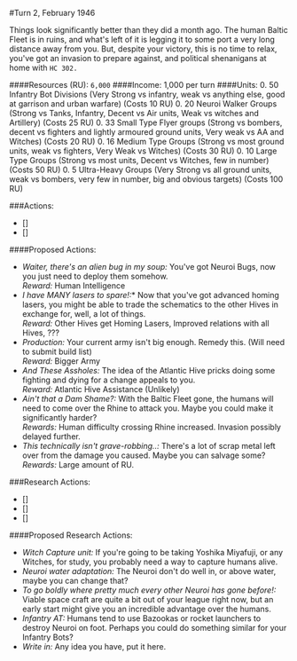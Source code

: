 #Turn 2, February 1946

Things look significantly better than they did a month ago. The human Baltic Fleet is in ruins, and what's left of it is legging it to some port a very long distance away from you. But, despite your victory, this is no time to relax, you've got an invasion to prepare against, and political shenanigans at home with `HC 302.`


####Resources (RU): `6,000`
####Income: 1,000 per turn
####Units:
0. 50 Infantry Bot Divisions (Very Strong vs infantry, weak vs anything else, good at garrison and urban warfare) (Costs 10 RU)
0. 20 Neuroi Walker Groups (Strong vs Tanks, Infantry, Decent vs Air units, Weak vs witches and Artillery) (Costs 25 RU)
0. 33 Small Type Flyer groups (Strong vs bombers, decent vs fighters and lightly armoured ground units, Very weak vs AA and Witches) (Costs 20 RU)
0. 16 Medium Type Groups (Strong vs most ground units, weak vs fighters, Very Weak vs Witches) (Costs 30 RU)
0. 10 Large Type Groups (Strong vs most units, Decent vs Witches, few in number) (Costs 50 RU)
0. 5 Ultra-Heavy Groups (Very Strong vs all ground units, weak vs bombers, very few in number, big and obvious targets) (Costs 100 RU)

###Actions:
- []
- []  

####Proposed Actions:
- *Waiter, there's an alien bug in my soup:* You've got Neuroi Bugs, now you just need to deploy them somehow.  
*Reward:* Human Intelligence
- *I have MANY lasers to spare!:** Now that you've got advanced homing lasers, you might be able to trade the schematics to the other Hives in exchange for, well, a lot of things.  
*Reward:* Other Hives get Homing Lasers, Improved relations with all Hives, ???
- *Production:* Your current army isn't big enough. Remedy this. (Will need to submit build list)  
*Reward:* Bigger Army
- *And These Assholes:* The idea of the Atlantic Hive pricks doing some fighting and dying for a change appeals to you.  
*Reward:* Atlantic Hive Assistance (Unlikely)
- *Ain't that a Dam Shame?:* With the Baltic Fleet gone, the humans will need to come over the Rhine to attack you. Maybe you could make it significantly harder?  
*Rewards:* Human difficulty crossing Rhine increased. Invasion possibly delayed further.
- *This technically isn't grave-robbing..:* There's a lot of scrap metal left over from the damage you caused. Maybe you can salvage some?  
*Rewards:* Large amount of RU.

###Research Actions:
- []
- []
- []

####Proposed Research Actions:
- *Witch Capture unit:* If you're going to be taking Yoshika Miyafuji, or any Witches, for study, you probably need a way to capture humans alive.
- *Neuroi water adaptation:* The Neuroi don't do well in, or above water, maybe you can change that?
- *To go boldly where pretty much every other Neuroi has gone before!:* Viable space craft are quite a bit out of your league right now, but an early start might give you an incredible advantage over the humans.
- *Infantry AT:* Humans tend to use Bazookas or rocket launchers to destroy Neuroi on foot. Perhaps you could do something similar for your Infantry Bots?
- *Write in:* Any idea you have, put it here.
